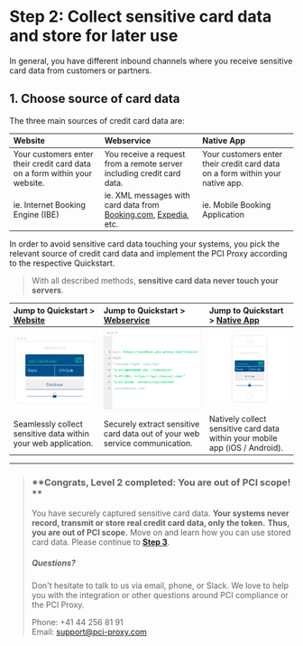 # Step 2: Collect sensitive card data and store for later use

In general, you have different inbound channels where you receive sensitive card data from customers or partners.

## 1. Choose source of card data

The three main sources of credit card data are:

| Website | Webservice | Native App |
| :--- | :--- | :--- |
| Your customers enter their credit card data on a form within your website. | You receive a request from a remote server including credit card data. | Your customers enter their credit card data on a form within your native app. |
| ie. Internet Booking Engine \(IBE\) | ie. XML messages with card data from [Booking.com](https://www.booking.com), [Expedia](https://www.expedia.com/), etc. | ie. Mobile Booking Application |

In order to avoid sensitive card data touching your systems, you pick the relevant source of credit card data and implement the PCI Proxy according to the respective Quickstart.

> With all described methods, **sensitive card data never touch your servers**.

| Jump to Quickstart &gt; [Website](/website-application.md) | Jump to Quickstart &gt; [Webservice](/webservice.md) | Jump to Quickstart &gt; [Native App](/mobile-app.md) |
| :--- | :--- | :--- |
| ![](/assets/Website.png) | ![](/assets/Webservice.png) | ![](/assets/App.png) |
| Seamlessly collect sensitive data within your web application. | Securely extract sensitive card data out of your web service communication. | Natively collect sensitive card data within your mobile app \(iOS / Android\). |

---

> ### **Congrats, Level 2 completed: You are out of PCI scope! **
>
> You have securely captured sensitive card data. **Your systems never record, transmit or store real credit card data, only the token.** **Thus, you are out of PCI scope.** Move on and learn how you can use stored card data. Please continue to [**Step 3**](/step-3-use-stored-data.md).
>
> ##### Questions?
>
> Don't hesitate to talk to us via email, phone, or Slack. We love to help you with the integration or other questions around PCI compliance or the PCI Proxy.
>
> Phone: +41 44 256 81 91  
> Email: [support@pci-proxy.com](/mailto:support@pci-proxy.com)



